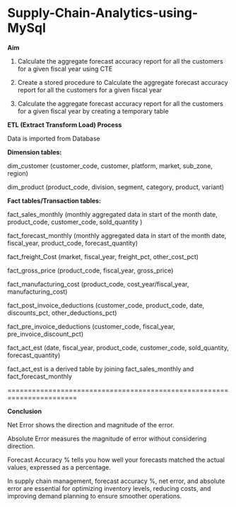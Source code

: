 # Supply-Chain-Analytics-using-MySql

**Aim**

1. Calculate the aggregate forecast accuracy report for all the customers for a given fiscal year using CTE

2. Create a stored procedure to Calculate the aggregate forecast accuracy report for all the customers for a given fiscal year 

3. Calculate the aggregate forecast accuracy report for all the customers for a given fiscal year by creating a temporary table

**ETL (Extract Transform Load) Process**

Data is imported from Database

**Dimension tables:**

dim_customer (customer_code, customer, platform, market, sub_zone, region)

dim_product (product_code, division, segment, category, product, variant)

**Fact tables/Transaction tables:**

fact_sales_monthly (monthly aggregated data in start of the month date, product_code, customer_code, sold_quantity )

fact_forecast_monthly (monthly aggregated data in start of the month date, fiscal_year, product_code, forecast_quantity)

fact_freight_Cost (market, fiscal_year, freight_pct, other_cost_pct)

fact_gross_price (product_code, fiscal_year, gross_price)

fact_manufacturing_cost (product_code, cost_year/fiscal_year, manufacturing_cost)

fact_post_invoice_deductions (customer_code, product_code, date, discounts_pct, other_deductions_pct)

fact_pre_invoice_deductions (customer_code, fiscal_year, pre_invoice_discount_pct)

fact_act_est (date, fiscal_year, product_code, customer_code, sold_quantity, forecast_quantity)

fact_act_est is a derived table by joining fact_sales_monthly and fact_forecast_monthly

=======================================================================

**Conclusion**

Net Error shows the direction and magnitude of the error.

Absolute Error measures the magnitude of error without considering direction.

Forecast Accuracy % tells you how well your forecasts matched the actual values, expressed as a percentage.

In supply chain management, forecast accuracy %, net error, and absolute error are essential for optimizing inventory levels, 
reducing costs, and improving demand planning to ensure smoother operations.
